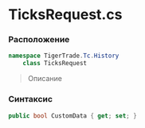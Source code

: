 
# TicksRequest.cs
### Расположение
```csharp
namespace TigerTrade.Tc.History  
    class TicksRequest
```

> Описание

### Синтаксис
```csharp
public bool CustomData { get; set; }
```
